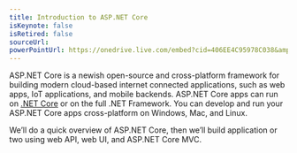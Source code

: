 ```yaml
---
title: Introduction to ASP.NET Core
isKeynote: false
isRetired: false
sourceUrl:
powerPointUrl: https://onedrive.live.com/embed?cid=406EE4C95978C038&amp;resid=406EE4C95978C038%2170448&amp;authkey=AHxgEaccTBnvqLw&amp;em=2
---
```

ASP.NET Core is a newish open-source and cross-platform framework for building modern cloud-based internet connected applications, such as web apps, IoT applications, and mobile backends. ASP.NET Core apps can run on [.NET Core](https://www.microsoft.com/net/core/platform) or on the full .NET Framework. You can develop and run your ASP.NET Core apps cross-platform on Windows, Mac, and Linux.

We’ll do a quick overview of ASP.NET Core, then we’ll build application or two using web API, web UI, and ASP.NET Core MVC.